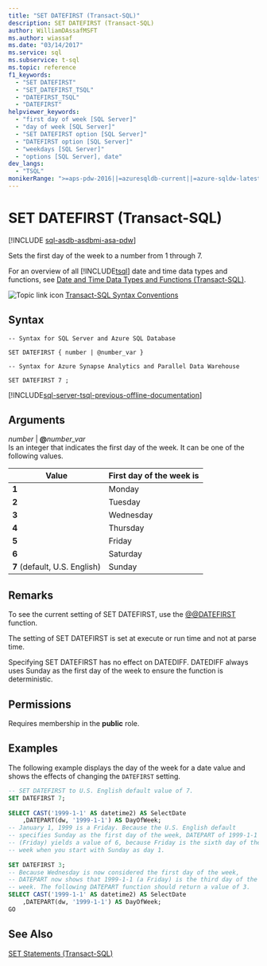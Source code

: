 ```yaml
---
title: "SET DATEFIRST (Transact-SQL)"
description: SET DATEFIRST (Transact-SQL)
author: WilliamDAssafMSFT
ms.author: wiassaf
ms.date: "03/14/2017"
ms.service: sql
ms.subservice: t-sql
ms.topic: reference
f1_keywords:
  - "SET DATEFIRST"
  - "SET_DATEFIRST_TSQL"
  - "DATEFIRST_TSQL"
  - "DATEFIRST"
helpviewer_keywords:
  - "first day of week [SQL Server]"
  - "day of week [SQL Server]"
  - "SET DATEFIRST option [SQL Server]"
  - "DATEFIRST option [SQL Server]"
  - "weekdays [SQL Server]"
  - "options [SQL Server], date"
dev_langs:
  - "TSQL"
monikerRange: ">=aps-pdw-2016||=azuresqldb-current||=azure-sqldw-latest||>=sql-server-2016||>=sql-server-linux-2017||=azuresqldb-mi-current"
---
```

# SET DATEFIRST (Transact-SQL)
[!INCLUDE [sql-asdb-asdbmi-asa-pdw](../../includes/applies-to-version/sql-asdb-asdbmi-asa-pdw.md)]

  Sets the first day of the week to a number from 1 through 7.  
  
 For an overview of all [!INCLUDE[tsql](../../includes/tsql-md.md)] date and time data types and functions, see [Date and Time Data Types and Functions &#40;Transact-SQL&#41;](../../t-sql/functions/date-and-time-data-types-and-functions-transact-sql.md).  
  
 ![Topic link icon](../../database-engine/configure-windows/media/topic-link.gif "Topic link icon") [Transact-SQL Syntax Conventions](../../t-sql/language-elements/transact-sql-syntax-conventions-transact-sql.md)  
  
## Syntax  
  
```syntaxsql
-- Syntax for SQL Server and Azure SQL Database  
  
SET DATEFIRST { number | @number_var }   
```  
  
```syntaxsql
-- Syntax for Azure Synapse Analytics and Parallel Data Warehouse  
  
SET DATEFIRST 7 ;  
```  
  
[!INCLUDE[sql-server-tsql-previous-offline-documentation](../../includes/sql-server-tsql-previous-offline-documentation.md)]

## Arguments
 *number* | **@**_number_var_  
 Is an integer that indicates the first day of the week. It can be one of the following values.  
  
|Value|First day of the week is|  
|-----------|------------------------------|  
|**1**|Monday|  
|**2**|Tuesday|  
|**3**|Wednesday|  
|**4**|Thursday|  
|**5**|Friday|  
|**6**|Saturday|  
|**7** (default, U.S. English)|Sunday|  
  
## Remarks  
 To see the current setting of SET DATEFIRST, use the [@@DATEFIRST](../../t-sql/functions/datefirst-transact-sql.md) function.  
  
 The setting of SET DATEFIRST is set at execute or run time and not at parse time.  
  
 Specifying SET DATEFIRST has no effect on DATEDIFF. DATEDIFF always uses Sunday as the first day of the week to ensure the function is deterministic.  
  
## Permissions  
 Requires membership in the **public** role.  
  
## Examples  
 The following example displays the day of the week for a date value and shows the effects of changing the `DATEFIRST` setting.  
  
```sql
-- SET DATEFIRST to U.S. English default value of 7.  
SET DATEFIRST 7;  
  
SELECT CAST('1999-1-1' AS datetime2) AS SelectDate  
    ,DATEPART(dw, '1999-1-1') AS DayOfWeek;  
-- January 1, 1999 is a Friday. Because the U.S. English default   
-- specifies Sunday as the first day of the week, DATEPART of 1999-1-1  
-- (Friday) yields a value of 6, because Friday is the sixth day of the   
-- week when you start with Sunday as day 1.  
  
SET DATEFIRST 3;  
-- Because Wednesday is now considered the first day of the week,  
-- DATEPART now shows that 1999-1-1 (a Friday) is the third day of the   
-- week. The following DATEPART function should return a value of 3.  
SELECT CAST('1999-1-1' AS datetime2) AS SelectDate  
    ,DATEPART(dw, '1999-1-1') AS DayOfWeek;  
GO  
```  
  
## See Also  
 [SET Statements &#40;Transact-SQL&#41;](../../t-sql/statements/set-statements-transact-sql.md)  
  
  

